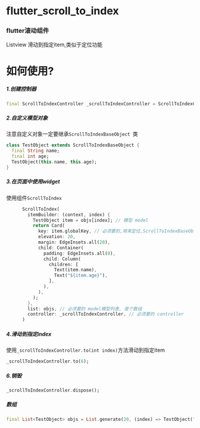 # flutter_scroll_to_index

### flutter滚动组件
Listview 滑动到指定item,类似于定位功能

# 如何使用?
##### 1.创建控制器
```dart
final ScrollToIndexController _scrollToIndexController = ScrollToIndexController();
```
##### 2.自定义模型对象
注意自定义对象一定要继承`ScrollToIndexBaseObject `类
```dart
class TestObject extends ScrollToIndexBaseObject {
  final String name;
  final int age;
  TestObject(this.name, this.age);
}
```
##### 3.在页面中使用widget
使用组件`ScrollToIndex`
```dart
      ScrollToIndex(
        itemBuilder: (context, index) {
          TestObject item = objs[index]; // 模型 model
          return Card(
            key: item.globalKey, // 必须要的,用来定位,ScrollToIndexBaseObject 的属性
            elevation: 20,
            margin: EdgeInsets.all(20),
            child: Container(
              padding: EdgeInsets.all(8),
              child: Column(
                children: [
                  Text(item.name),
                  Text("${item.age}"),
                ],
              ),
            ),
          );
        },
        list: objs, // 必须要的 model模型列表, 是个数组
        controller: _scrollToIndexController, // 必须要的 controller 
      )
```
##### 4.滑动到指定index
使用`_scrollToIndexController.to(int index)`方法滑动到指定item
```dart
_scrollToIndexController.to(6);
```
##### 6.销毁
```dart
_scrollToIndexController.dispose();
```

##### 数组
```dart
final List<TestObject> objs = List.generate(20, (index) => TestObject("典典${index + 1}", 22 + index));
```
